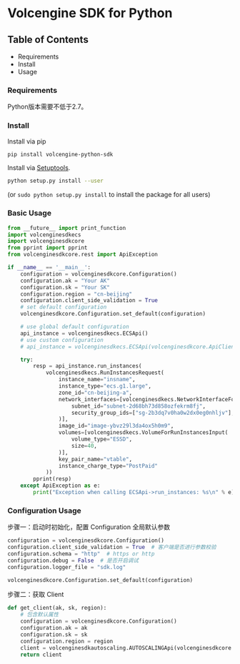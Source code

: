 # Volcengine SDK for Python

## Table of Contents

* Requirements
* Install
* Usage

### Requirements ###

Python版本需要不低于2.7。

### Install ###

Install via pip
```sh
pip install volcengine-python-sdk
```

Install via [Setuptools](http://pypi.python.org/pypi/setuptools).

```sh
python setup.py install --user
```

(or `sudo python setup.py install` to install the package for all users)

### Basic Usage ###

```python
from __future__ import print_function
import volcenginesdkecs
import volcenginesdkcore
from pprint import pprint
from volcenginesdkcore.rest import ApiException

if __name__ == '__main__':
    configuration = volcenginesdkcore.Configuration()
    configuration.ak = "Your AK"
    configuration.sk = "Your SK"
    configuration.region = "cn-beijing"
    configuration.client_side_validation = True
    # set default configuration
    volcenginesdkcore.Configuration.set_default(configuration)

    # use global default configuration
    api_instance = volcenginesdkecs.ECSApi()
    # use custom configuration
    # api_instance = volcenginesdkecs.ECSApi(volcenginesdkcore.ApiClient(configuration))

    try:
        resp = api_instance.run_instances(
            volcenginesdkecs.RunInstancesRequest(
                instance_name="insname",
                instance_type="ecs.g1.large",
                zone_id="cn-beijing-a",
                network_interfaces=[volcenginesdkecs.NetworkInterfaceForRunInstancesInput(
                    subnet_id="subnet-2d68bh73d858ozfekrm8fj",
                    security_group_ids=["sg-2b3dq7v0ha0w2dx0eg0nhljv"],
                )],
                image_id="image-ybvz29l3da4ox5h0m9",
                volumes=[volcenginesdkecs.VolumeForRunInstancesInput(
                    volume_type="ESSD",
                    size=40,
                )],
                key_pair_name="vtable",
                instance_charge_type="PostPaid"
            ))
        pprint(resp)
    except ApiException as e:
        print("Exception when calling ECSApi->run_instances: %s\n" % e)

```
### Configuration Usage ###
步骤一：启动时初始化，配置 Configuration 全局默认参数
```python
configuration = volcenginesdkcore.Configuration()
configuration.client_side_validation = True  # 客户端是否进行参数校验
configuration.schema = "http"  # https or http
configuration.debug = False  # 是否开启调试
configuration.logger_file = "sdk.log"

volcenginesdkcore.Configuration.set_default(configuration)
```
步骤二：获取 Client
```python
def get_client(ak, sk, region):
    # 包含默认属性
    configuration = volcenginesdkcore.Configuration()
    configuration.ak = ak
    configuration.sk = sk
    configuration.region = region
    client = volcenginesdkautoscaling.AUTOSCALINGApi(volcenginesdkcore.ApiClient(configuration))
    return client
```
